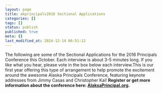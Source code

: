 ```yaml
---
layout: page
title: akprincipals2016 Sectional Applications
categories: []
tags: []
status: publish
published: true
meta: {}
last_modified_at: 2024-12-14 06:51:12
---
```


The following are some of the Sectional Applications for the 2016 Principals Conference this October. Each interview is about 3-5 minutes long. If you like what you hear, please vote in the box below each interview.This is our first year offering this type of arrangement to help promote the excitement around the awesome Alaska Principals Conference, featuring keynote addresses from Jimmy Casas and Christopher Kai!
**Register or get more information about the conference here: 
[AlaksaPrincipal.org](http://www.alaskaprincipal.org/conferences-workshops/49thprincipalconf/).**
